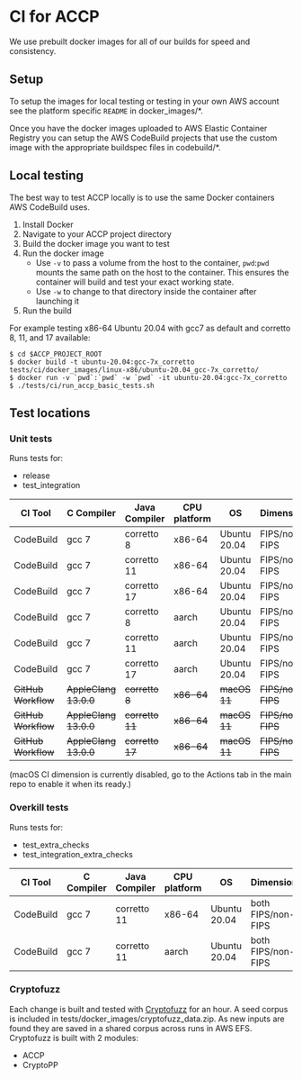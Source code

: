 # CI for ACCP
We use prebuilt docker images for all of our builds for speed and consistency.

## Setup
 To setup the images for local testing or testing in your own AWS account see
the platform specific `README` in docker_images/*.

Once you have the docker images uploaded to AWS Elastic Container Registry you
can setup the AWS CodeBuild projects that use the custom image with the
appropriate buildspec files in codebuild/*.

## Local testing
The best way to test ACCP locally is to use the same Docker containers AWS
CodeBuild uses.
1. Install Docker
2. Navigate to your ACCP project directory
3. Build the docker image you want to test
4. Run the docker image
   *   Use `-v` to pass a volume from the host to the container, `pwd`:`pwd`
       mounts the same path on the host to the container. This ensures the
       container will build and test your exact working state.
   *  Use `-w` to change to that directory inside the container after launching
      it
5. Run the build

For example testing x86-64 Ubuntu 20.04 with gcc7 as default and corretto 8, 11, and 17 available:
```
$ cd $ACCP_PROJECT_ROOT
$ docker build -t ubuntu-20.04:gcc-7x_corretto tests/ci/docker_images/linux-x86/ubuntu-20.04_gcc-7x_corretto/
$ docker run -v `pwd`:`pwd` -w `pwd` -it ubuntu-20.04:gcc-7x_corretto
$ ./tests/ci/run_accp_basic_tests.sh
```

## Test locations
### Unit tests
Runs tests for:
* release
* test_integration

CI Tool|C Compiler|Java Compiler|CPU platform|OS|Dimensions
------------ | -------------| -------------| -------------|-------------|-------------
CodeBuild|gcc 7|corretto 8|x86-64|Ubuntu 20.04|FIPS/non-FIPS
CodeBuild|gcc 7|corretto 11|x86-64|Ubuntu 20.04|FIPS/non-FIPS
CodeBuild|gcc 7|corretto 17|x86-64|Ubuntu 20.04|FIPS/non-FIPS
CodeBuild|gcc 7|corretto 8|aarch|Ubuntu 20.04|FIPS/non-FIPS
CodeBuild|gcc 7|corretto 11|aarch|Ubuntu 20.04|FIPS/non-FIPS
CodeBuild|gcc 7|corretto 17|aarch|Ubuntu 20.04|FIPS/non-FIPS
~~GitHub Workflow~~|~~AppleClang 13.0.0~~|~~corretto 8~~|~~x86-64~~|~~macOS 11~~|~~FIPS/non-FIPS~~
~~GitHub Workflow~~|~~AppleClang 13.0.0~~|~~corretto 11~~|~~x86-64~~|~~macOS 11~~|~~FIPS/non-FIPS~~
~~GitHub Workflow~~|~~AppleClang 13.0.0~~|~~corretto 17~~|~~x86-64~~|~~macOS 11~~|~~FIPS/non-FIPS~~

(macOS CI dimension is currently disabled, go to the Actions tab in the main repo to enable it when its ready.)


### Overkill tests
Runs tests for:
* test_extra_checks
* test_integration_extra_checks

CI Tool|C Compiler|Java Compiler|CPU platform|OS|Dimensions
------------ | -------------| -------------| -------------|-------------|-------------
CodeBuild|gcc 7|corretto 11|x86-64|Ubuntu 20.04|both FIPS/non-FIPS
CodeBuild|gcc 7|corretto 11|aarch|Ubuntu 20.04|both FIPS/non-FIPS


### Cryptofuzz

Each change is built and tested with [Cryptofuzz](https://github.com/guidovranken/cryptofuzz) for an hour. A seed corpus
is included in tests/docker_images/cryptofuzz_data.zip. As new inputs are found they are saved in a shared corpus across
runs in AWS EFS. Cryptofuzz is built with 2 modules:
* ACCP
* CryptoPP
